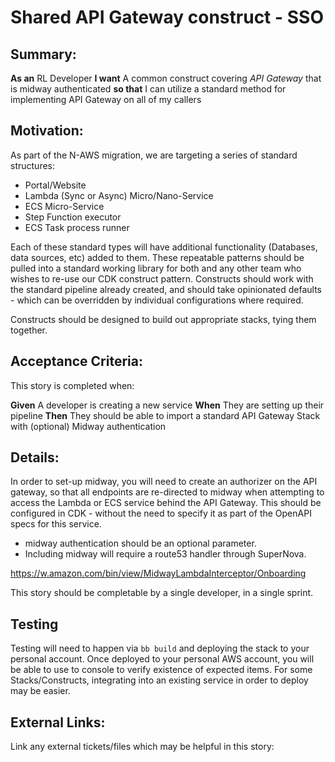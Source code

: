 
# Shared API Gateway construct - SSO
## Summary:
**As an** RL Developer **I want** A common construct covering *API Gateway* that is midway authenticated **so that** I can utilize a standard method for implementing API Gateway on all of my callers

## Motivation:
As part of the N-AWS migration, we are targeting a series of standard structures:

- Portal/Website
- Lambda (Sync or Async) Micro/Nano-Service
- ECS Micro-Service
- Step Function executor
- ECS Task process runner

Each of these standard types will have additional functionality (Databases, data sources, etc) added to them. These repeatable patterns should be pulled into a standard working library for both   and any other team who wishes to re-use our CDK construct pattern. Constructs should work with the standard pipeline already created, and should take opinionated defaults - which can be overridden by individual configurations where required.

Constructs should be designed to build out appropriate stacks, tying them together.

## Acceptance Criteria:
This story is completed when:

**Given** A developer is creating a new service
**When** They are setting up their pipeline
**Then** They should be able to import a standard API Gateway Stack with (optional) Midway authentication

## Details:

In order to set-up midway, you will need to create an authorizer on the API gateway, so that all endpoints are re-directed to midway when attempting to access the Lambda or ECS service behind the API Gateway. This should be configured in CDK - without the need to specify it as part of the OpenAPI specs for this service.

* midway authentication should be an optional parameter.
* Including midway will require a route53 handler through SuperNova.

https://w.amazon.com/bin/view/MidwayLambdaInterceptor/Onboarding

This story should be completable by a single developer, in a single sprint.

## Testing
Testing will need to happen via `bb build` and deploying the stack to your personal account. Once deployed to your personal AWS account, you will be able to use to console to verify existence of expected items. For some Stacks/Constructs, integrating into an existing service in order to deploy may be easier.

## External Links:
Link any external tickets/files which may be helpful in this story:

